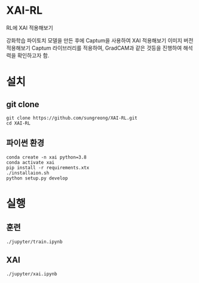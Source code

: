 # XAI-RL
RL에 XAI 적용해보기

강화학습 파이토치 모델을 만든 후에 Captum을 사용하여 XAI 적용해보기 
이미지 버전 적용해보기 
Captum 라이브러리를 적용하여, GradCAM과 같은 것등을 진행하여 해석력을 확인하고자 함.

# 설치

## git clone 

```
git clone https://github.com/sungreong/XAI-RL.git
cd XAI-RL
```

## 파이썬 환경 
```
conda create -n xai python=3.8
conda activate xai 
pip install -r requirements.xtx
./installaion.sh
python setup.py develop
```

# 실행


## 훈련 

```
./jupyter/train.ipynb
```

## XAI

```
./jupyter/xai.ipynb
```


